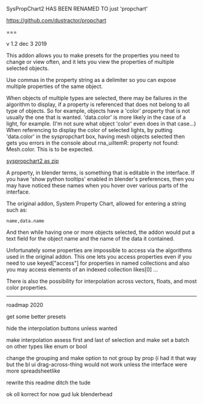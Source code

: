 SysPropChart2 HAS BEEN RENAMED TO just 'propchart'

https://github.com/dustractor/propchart

===

v 1.2 dec 3 2019


This addon allows you to make presets for the properties you need to change or view often, and it lets you view the properties of multiple selected objects.

Use commas in the property string as a delimiter so you can expose multiple properties of the same object.

When objects of multiple types are selected, there may be failures in the algorithm to display, if a property is referenced that does not belong to all type of objects.  So for example, objects have a 'color' property that is not usually the one that is wanted.  'data.color' is more likely in the case of a light, for example.  (I'm not sure what object 'color' even does in that case...)  When referencing to display the color of selected lights, by putting 'data.color' in the syspropchart box, having mesh objects selected then gets you errors in the console about rna_uiItemR: property not found: Mesh.color. This is to be expected.


[syspropchart2 as zip](https://github.com/dustractor/syspropchart2/releases/download/1.2/syspropchart2.zip)

A property, in blender terms, is something that is editable in the interface.  If you have 'show python tooltips' enabled in blender's preferences, then you may have noticed these names when you hover over various parts of the interface.

The original addon, System Property Chart, allowed for entering a string such as:

    name,data.name

And then while having one or more objects selected, the addon would put a text field for the object name and the name of the data it contained.

Unfortunately some properties are impossible to access via the algorithms used in the original addon.  This one lets you access properties even if you need to use keyed["access"] for properties in named collections and also you may access elements of an indexed collection likes[0] ...

There is also the possibility for interpolation across vectors, floats, and most color properties.

---

roadmap 2020

get some better presets

hide the interpolation buttons unless wanted

make interpolation assess first and last of selection and make set a batch on other types like enum or bool

change the grouping and make option to not group by prop (i had it that way but the bl ui drag-across-thing would not work unless the interface were more spreadsheetlike

rewrite this readme ditch the tude

ok oll korrect for now gud luk blenderhead


